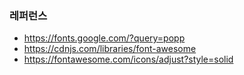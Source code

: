 ### 레퍼런스
* https://fonts.google.com/?query=popp
* https://cdnjs.com/libraries/font-awesome
* https://fontawesome.com/icons/adjust?style=solid